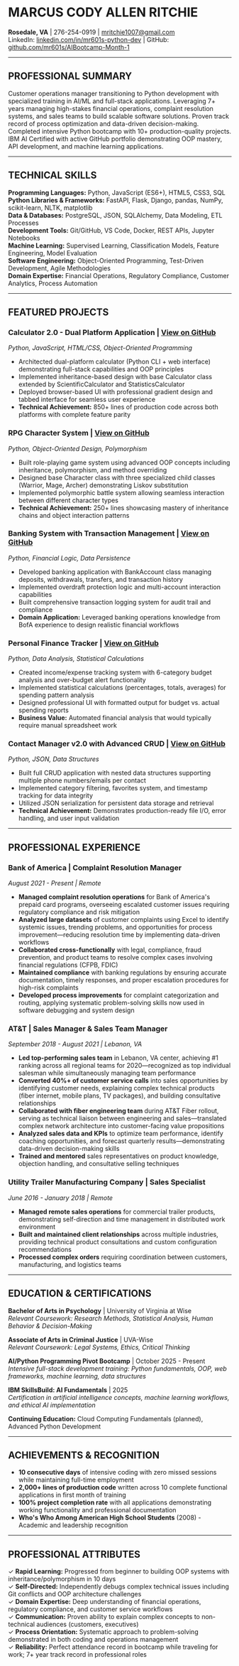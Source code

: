 # MARCUS CODY ALLEN RITCHIE

**Rosedale, VA** | 276-254-0919 | mritchie1007@gmail.com  
LinkedIn: [linkedin.com/in/mr601s-python-dev](https://www.linkedin.com/in/mr601s-python-dev) | GitHub: [github.com/mr601s/AIBootcamp-Month-1](https://github.com/mr601s/AIBootcamp-Month-1)

---

## PROFESSIONAL SUMMARY

Customer operations manager transitioning to Python development with specialized training in AI/ML and full-stack applications. Leveraging 7+ years managing high-stakes financial operations, complaint resolution systems, and sales teams to build scalable software solutions. Proven track record of process optimization and data-driven decision-making. Completed intensive Python bootcamp with 10+ production-quality projects. IBM AI Certified with active GitHub portfolio demonstrating OOP mastery, API development, and machine learning applications.

---

## TECHNICAL SKILLS

**Programming Languages:** Python, JavaScript (ES6+), HTML5, CSS3, SQL  
**Python Libraries & Frameworks:** FastAPI, Flask, Django, pandas, NumPy, scikit-learn, NLTK, matplotlib  
**Data & Databases:** PostgreSQL, JSON, SQLAlchemy, Data Modeling, ETL Processes  
**Development Tools:** Git/GitHub, VS Code, Docker, REST APIs, Jupyter Notebooks  
**Machine Learning:** Supervised Learning, Classification Models, Feature Engineering, Model Evaluation  
**Software Engineering:** Object-Oriented Programming, Test-Driven Development, Agile Methodologies  
**Domain Expertise:** Financial Operations, Regulatory Compliance, Customer Analytics, Process Automation

---

## FEATURED PROJECTS

### **Calculator 2.0 - Dual Platform Application** | [View on GitHub](https://github.com/mr601s/AIBootcamp-Month-1)
*Python, JavaScript, HTML/CSS, Object-Oriented Programming*
- Architected dual-platform calculator (Python CLI + web interface) demonstrating full-stack capabilities and OOP principles
- Implemented inheritance-based design with base Calculator class extended by ScientificCalculator and StatisticsCalculator
- Deployed browser-based UI with professional gradient design and tabbed interface for seamless user experience
- **Technical Achievement:** 850+ lines of production code across both platforms with complete feature parity

### **RPG Character System** | [View on GitHub](https://github.com/mr601s/AIBootcamp-Month-1)
*Python, Object-Oriented Design, Polymorphism*
- Built role-playing game system using advanced OOP concepts including inheritance, polymorphism, and method overriding
- Designed base Character class with three specialized child classes (Warrior, Mage, Archer) demonstrating Liskov substitution
- Implemented polymorphic battle system allowing seamless interaction between different character types
- **Technical Achievement:** 250+ lines showcasing mastery of inheritance chains and object interaction patterns

### **Banking System with Transaction Management** | [View on GitHub](https://github.com/mr601s/AIBootcamp-Month-1)
*Python, Financial Logic, Data Persistence*
- Developed banking application with BankAccount class managing deposits, withdrawals, transfers, and transaction history
- Implemented overdraft protection logic and multi-account interaction capabilities
- Built comprehensive transaction logging system for audit trail and compliance
- **Domain Application:** Leveraged banking operations knowledge from BofA experience to design realistic financial workflows

### **Personal Finance Tracker** | [View on GitHub](https://github.com/mr601s/AIBootcamp-Month-1)
*Python, Data Analysis, Statistical Calculations*
- Created income/expense tracking system with 6-category budget analysis and over-budget alert functionality
- Implemented statistical calculations (percentages, totals, averages) for spending pattern analysis
- Designed professional UI with formatted output for budget vs. actual spending reports
- **Business Value:** Automated financial analysis that would typically require manual spreadsheet work

### **Contact Manager v2.0 with Advanced CRUD** | [View on GitHub](https://github.com/mr601s/AIBootcamp-Month-1)
*Python, JSON, Data Structures*
- Built full CRUD application with nested data structures supporting multiple phone numbers/emails per contact
- Implemented category filtering, favorites system, and timestamp tracking for data integrity
- Utilized JSON serialization for persistent data storage and retrieval
- **Technical Achievement:** Demonstrates production-ready file I/O, error handling, and user input validation

---

## PROFESSIONAL EXPERIENCE

### **Bank of America** | Complaint Resolution Manager  
*August 2021 - Present | Remote*

- **Managed complaint resolution operations** for Bank of America's prepaid card programs, overseeing escalated customer issues requiring regulatory compliance and risk mitigation
- **Analyzed large datasets** of customer complaints using Excel to identify systemic issues, trending problems, and opportunities for process improvement—reducing resolution time by implementing data-driven workflows
- **Collaborated cross-functionally** with legal, compliance, fraud prevention, and product teams to resolve complex cases involving financial regulations (CFPB, FDIC)
- **Maintained compliance** with banking regulations by ensuring accurate documentation, timely responses, and proper escalation procedures for high-risk complaints
- **Developed process improvements** for complaint categorization and routing, applying systematic problem-solving skills now used in software debugging and system design

### **AT&T** | Sales Manager & Sales Team Manager  
*September 2018 - August 2021 | Lebanon, VA*

- **Led top-performing sales team** in Lebanon, VA center, achieving #1 ranking across all regional teams for 2020—recognized as top individual salesman while simultaneously managing team performance
- **Converted 40%+ of customer service calls** into sales opportunities by identifying customer needs, explaining complex technical products (fiber internet, mobile plans, TV packages), and building consultative relationships
- **Collaborated with fiber engineering team** during AT&T Fiber rollout, serving as technical liaison between engineering and sales—translated complex network architecture into customer-facing value propositions
- **Analyzed sales data and KPIs** to optimize team performance, identify coaching opportunities, and forecast quarterly results—demonstrating data-driven decision-making skills
- **Trained and mentored** sales representatives on product knowledge, objection handling, and consultative selling techniques

### **Utility Trailer Manufacturing Company** | Sales Specialist  
*June 2016 - January 2018 | Remote*

- **Managed remote sales operations** for commercial trailer products, demonstrating self-direction and time management in distributed work environment
- **Built and maintained client relationships** across multiple industries, providing technical product consultations and custom configuration recommendations
- **Processed complex orders** requiring coordination between customers, manufacturing, and logistics teams

---

## EDUCATION & CERTIFICATIONS

**Bachelor of Arts in Psychology** | University of Virginia at Wise  
*Relevant Coursework: Research Methods, Statistical Analysis, Human Behavior & Decision-Making*

**Associate of Arts in Criminal Justice** | UVA-Wise  
*Relevant Coursework: Legal Systems, Ethics, Critical Thinking*

**AI/Python Programming Pivot Bootcamp** | October 2025 - Present  
*Intensive full-stack development training: Python fundamentals, OOP, web frameworks, machine learning, data structures*

**IBM SkillsBuild: AI Fundamentals** | 2025  
*Certification in artificial intelligence concepts, machine learning workflows, and ethical AI implementation*

**Continuing Education:** Cloud Computing Fundamentals (planned), Advanced Python Development

---

## ACHIEVEMENTS & RECOGNITION

- **10 consecutive days** of intensive coding with zero missed sessions while maintaining full-time employment
- **2,000+ lines of production code** written across 10 complete functional applications in first month of training
- **100% project completion rate** with all applications demonstrating working functionality and professional documentation
- **Who's Who Among American High School Students** (2008) - Academic and leadership recognition

---

## PROFESSIONAL ATTRIBUTES

✓ **Rapid Learning:** Progressed from beginner to building OOP systems with inheritance/polymorphism in 10 days  
✓ **Self-Directed:** Independently debugs complex technical issues including Git conflicts and OOP architecture challenges  
✓ **Domain Expertise:** Deep understanding of financial operations, regulatory compliance, and customer service workflows  
✓ **Communication:** Proven ability to explain complex concepts to non-technical audiences (customers, executives)  
✓ **Process Orientation:** Systematic approach to problem-solving demonstrated in both coding and operations management  
✓ **Reliability:** Perfect attendance record in bootcamp while traveling for work; 7+ year track record in professional roles